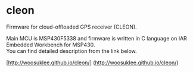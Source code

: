 cleon
=====

Firmware for cloud-offloaded GPS receiver (CLEON).

Main MCU is MSP430F5338 and firmware is written in C language on IAR Embedded Workbench for MSP430.<br>
You can find detailed description from the link below.

[http://woosuklee.github.io/cleon/] (http://woosuklee.github.io/cleon/)
